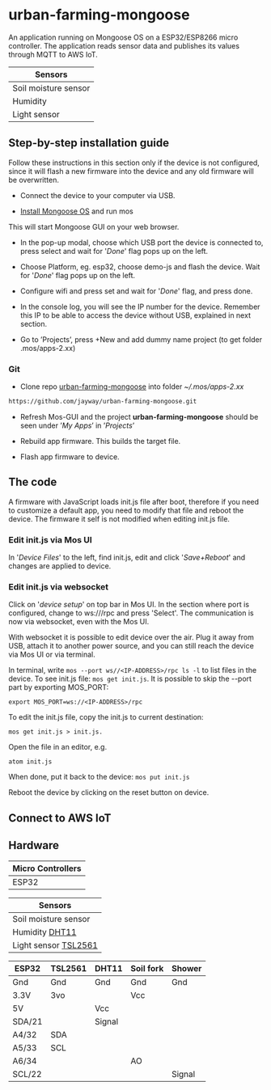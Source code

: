 # urban-farming-mongoose

An application running on Mongoose OS on a ESP32/ESP8266 micro controller.
The application reads sensor data and publishes its values through MQTT to AWS IoT.

| Sensors      |
| --------- |
| Soil moisture sensor |
| Humidity  |
| Light sensor |

## Step-by-step installation guide
Follow these instructions in this section only if the device is not configured, since it will flash a new firmware into the device and any old firmware will be overwritten.

- Connect the device to your computer via USB.

- [Install Mongoose OS](https://mongoose-os.com/software.html) and run mos

This will start Mongoose GUI on your web browser.
- In the pop-up modal, choose which USB port the device is connected to, press select and wait for '_Done_' flag pops up on the left.
- Choose Platform, eg. esp32, choose demo-js and flash the device. Wait for '_Done_' flag pops up on the left.
- Configure wifi and press set and wait for '_Done_' flag, and press done.
- In the console log, you will see the IP number for the device. Remember this IP to be able to access the device without USB, explained in next section.

- Go to ’Projects’, press +New and add dummy name project (to get folder .mos/apps-2.xx)

### Git
- Clone repo [urban-farming-mongoose](https://github.com/jayway/urban-farming-mongoose.git) into folder _~/.mos/apps-2.xx_
```bash
https://github.com/jayway/urban-farming-mongoose.git
```
- Refresh Mos-GUI and the project __urban-farming-mongoose__ should be seen under ’_My Apps_’ in ’_Projects_’

- Rebuild app firmware. This builds the target file.

- Flash app firmware to device.

## The code
A firmware with JavaScript loads init.js file after boot, therefore if you need to customize a default app, you need to modify that file and reboot the device. The firmware it self is not modified when editing init.js file.

### Edit init.js via Mos UI
In '_Device Files_' to the left, find init.js, edit and click '_Save+Reboot_' and changes are applied to device.

### Edit init.js via websocket
Click on '_device setup_' on top bar in Mos UI. In the section where port is configured, change to ws://<IP-ADDRESS>/rpc and press 'Select'. The communication is now via websocket, even with the Mos UI.

With websocket it is possible to edit device over the air. Plug it away from USB, attach it to another power source, and you can still reach the device via Mos UI or via terminal.

In terminal, write ```mos --port ws//<IP-ADDRESS>/rpc ls -l``` to list files in the device. To see init.js file: ```mos get init.js```. It is possible to skip the --port part by exporting MOS_PORT:
```
export MOS_PORT=ws://<IP-ADDRESS>/rpc
```

To edit the init.js file, copy the init.js to current destination:
```
mos get init.js > init.js.
```

Open the file in an editor, e.g.
```
atom init.js
```

When done, put it back to the device: ```mos put init.js```

Reboot the device by clicking on the reset button on device.


## Connect to AWS IoT


## Hardware

| Micro Controllers      |
| --------- |
| ESP32  |

| Sensors      |
| --------- |
| Soil moisture sensor  |
| Humidity [DHT11](https://www.indiamart.com/proddetail/humidity-and-temperature-sensor-dht-11-14742150312.html) |
| Light sensor [TSL2561](https://www.adafruit.com/product/439)|


| ESP32  | TSL2561     | DHT11 | Soil fork | Shower |
| --------- |--------- |--------- |--------- |--------- |
| Gnd  |  Gnd | Gnd | Gnd | Gnd |
| 3.3V  | 3vo | | Vcc | |
| 5V  | | Vcc ||
| SDA/21  | | Signal ||
| A4/32  | SDA |||
| A5/33  | SCL |||
| A6/34  ||| AO ||
| SCL/22||||Signal|
